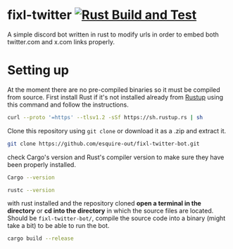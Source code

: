 # fixl-twitter [![Rust Build and Test](https://github.com/esquire-out/fixl-twitter/actions/workflows/build-test.yml/badge.svg?branch=main)](https://github.com/esquire-out/fixl-twitter/actions/workflows/build-test.yml)
A simple discord bot written in rust to modify urls in order to embed both twitter.com and x.com links properly.

# Setting up
At the moment there are no pre-compiled binaries so it must be compiled from source.
First install Rust if it's not installed already from [Rustup](https://rustup.rs/) using this command and follow the instructions.
```bash
curl --proto '=https' --tlsv1.2 -sSf https://sh.rustup.rs | sh
```

Clone this repository using `git clone` or download it as a .zip and extract it.
```bash
git clone https://github.com/esquire-out/fixl-twitter-bot.git
```

check Cargo's version and Rust's compiler version to make sure they have been properly installed.
```bash
Cargo --version
```
```bash
rustc --version
```

with rust installed and the repository cloned **open a terminal in the directory** or **cd into the directory** in which the source files are located.
Should be `fixl-twitter-bot/`, compile the source code into a binary (might take a bit) to be able to run the bot.
```bash
cargo build --release
```

